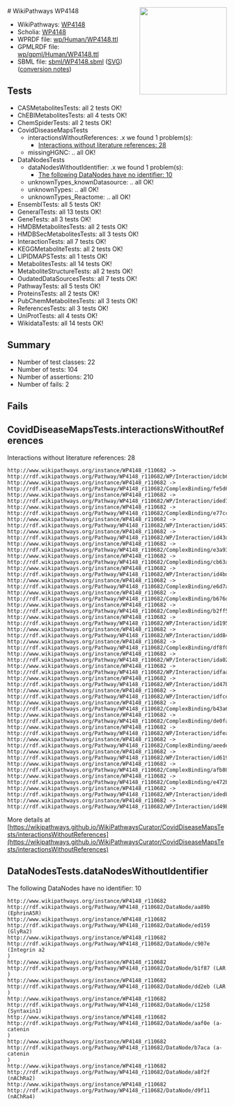 <img style="float: right; width: 200px" src="../logo.png" />
# WikiPathways WP4148

* WikiPathways: [WP4148](https://identifiers.org/wikipathways:WP4148)
* Scholia: [WP4148](https://scholia.toolforge.org/wikipathways/WP4148)
* WPRDF file: [wp/Human/WP4148.ttl](../wp/Human/WP4148.ttl)
* GPMLRDF file: [wp/gpml/Human/WP4148.ttl](../wp/gpml/Human/WP4148.ttl)
* SBML file: [sbml/WP4148.sbml](../sbml/WP4148.sbml) ([SVG](../sbml/WP4148.svg)) ([conversion notes](../sbml/WP4148.txt))

## Tests
* CASMetabolitesTests: all 2 tests OK!
* ChEBIMetabolitesTests: all 4 tests OK!
* ChemSpiderTests: all 2 tests OK!
* CovidDiseaseMapsTests
    * interactionsWithoutReferences: .x we found 1 problem(s):
        * [Interactions without literature references: 28](#9701cd08)
    * missingHGNC: .. all OK!
* DataNodesTests
    * dataNodesWithoutIdentifier: .x we found 1 problem(s):
        * [The following DataNodes have no identifier: 10](#8792c490)
    * unknownTypes_knownDatasource: .. all OK!
    * unknownTypes: .. all OK!
    * unknownTypes_Reactome: .. all OK!
* EnsemblTests: all 5 tests OK!
* GeneralTests: all 13 tests OK!
* GeneTests: all 3 tests OK!
* HMDBMetabolitesTests: all 2 tests OK!
* HMDBSecMetabolitesTests: all 3 tests OK!
* InteractionTests: all 7 tests OK!
* KEGGMetaboliteTests: all 2 tests OK!
* LIPIDMAPSTests: all 1 tests OK!
* MetabolitesTests: all 14 tests OK!
* MetaboliteStructureTests: all 2 tests OK!
* OudatedDataSourcesTests: all 7 tests OK!
* PathwayTests: all 5 tests OK!
* ProteinsTests: all 2 tests OK!
* PubChemMetabolitesTests: all 3 tests OK!
* ReferencesTests: all 3 tests OK!
* UniProtTests: all 4 tests OK!
* WikidataTests: all 14 tests OK!


## Summary

* Number of test classes: 22
* Number of tests: 104
* Number of assertions: 210
* Number of fails: 2

## Fails

<a name="9701cd08" />

## CovidDiseaseMapsTests.interactionsWithoutReferences

Interactions without literature references: 28
```
http://www.wikipathways.org/instance/WP4148_r110682 -> http://rdf.wikipathways.org/Pathway/WP4148_r110682/WP/Interaction/idcb679b21
http://www.wikipathways.org/instance/WP4148_r110682 -> http://rdf.wikipathways.org/Pathway/WP4148_r110682/ComplexBinding/fe5d6
http://www.wikipathways.org/instance/WP4148_r110682 -> http://rdf.wikipathways.org/Pathway/WP4148_r110682/WP/Interaction/ided7469df
http://www.wikipathways.org/instance/WP4148_r110682 -> http://rdf.wikipathways.org/Pathway/WP4148_r110682/ComplexBinding/e77cc
http://www.wikipathways.org/instance/WP4148_r110682 -> http://rdf.wikipathways.org/Pathway/WP4148_r110682/WP/Interaction/id4515b1dd
http://www.wikipathways.org/instance/WP4148_r110682 -> http://rdf.wikipathways.org/Pathway/WP4148_r110682/WP/Interaction/id43ddcbc8
http://www.wikipathways.org/instance/WP4148_r110682 -> http://rdf.wikipathways.org/Pathway/WP4148_r110682/ComplexBinding/e3a93
http://www.wikipathways.org/instance/WP4148_r110682 -> http://rdf.wikipathways.org/Pathway/WP4148_r110682/ComplexBinding/cb63a
http://www.wikipathways.org/instance/WP4148_r110682 -> http://rdf.wikipathways.org/Pathway/WP4148_r110682/WP/Interaction/id4bdb89c5
http://www.wikipathways.org/instance/WP4148_r110682 -> http://rdf.wikipathways.org/Pathway/WP4148_r110682/ComplexBinding/e6d7a
http://www.wikipathways.org/instance/WP4148_r110682 -> http://rdf.wikipathways.org/Pathway/WP4148_r110682/ComplexBinding/b676d
http://www.wikipathways.org/instance/WP4148_r110682 -> http://rdf.wikipathways.org/Pathway/WP4148_r110682/ComplexBinding/b2ff5
http://www.wikipathways.org/instance/WP4148_r110682 -> http://rdf.wikipathways.org/Pathway/WP4148_r110682/WP/Interaction/id195a8b23
http://www.wikipathways.org/instance/WP4148_r110682 -> http://rdf.wikipathways.org/Pathway/WP4148_r110682/WP/Interaction/idd847fc44
http://www.wikipathways.org/instance/WP4148_r110682 -> http://rdf.wikipathways.org/Pathway/WP4148_r110682/ComplexBinding/df8f0
http://www.wikipathways.org/instance/WP4148_r110682 -> http://rdf.wikipathways.org/Pathway/WP4148_r110682/WP/Interaction/ida025d4a3
http://www.wikipathways.org/instance/WP4148_r110682 -> http://rdf.wikipathways.org/Pathway/WP4148_r110682/WP/Interaction/idfaa643ec
http://www.wikipathways.org/instance/WP4148_r110682 -> http://rdf.wikipathways.org/Pathway/WP4148_r110682/WP/Interaction/id47b8cbc5
http://www.wikipathways.org/instance/WP4148_r110682 -> http://rdf.wikipathways.org/Pathway/WP4148_r110682/WP/Interaction/idfcee9c43
http://www.wikipathways.org/instance/WP4148_r110682 -> http://rdf.wikipathways.org/Pathway/WP4148_r110682/ComplexBinding/b43a6
http://www.wikipathways.org/instance/WP4148_r110682 -> http://rdf.wikipathways.org/Pathway/WP4148_r110682/ComplexBinding/de0fa
http://www.wikipathways.org/instance/WP4148_r110682 -> http://rdf.wikipathways.org/Pathway/WP4148_r110682/WP/Interaction/idfea68f2f
http://www.wikipathways.org/instance/WP4148_r110682 -> http://rdf.wikipathways.org/Pathway/WP4148_r110682/ComplexBinding/aeede
http://www.wikipathways.org/instance/WP4148_r110682 -> http://rdf.wikipathways.org/Pathway/WP4148_r110682/WP/Interaction/id619cdc0d
http://www.wikipathways.org/instance/WP4148_r110682 -> http://rdf.wikipathways.org/Pathway/WP4148_r110682/ComplexBinding/afb80
http://www.wikipathways.org/instance/WP4148_r110682 -> http://rdf.wikipathways.org/Pathway/WP4148_r110682/ComplexBinding/e472b
http://www.wikipathways.org/instance/WP4148_r110682 -> http://rdf.wikipathways.org/Pathway/WP4148_r110682/WP/Interaction/idedbaaf37
http://www.wikipathways.org/instance/WP4148_r110682 -> http://rdf.wikipathways.org/Pathway/WP4148_r110682/WP/Interaction/id49ba6b4a
```

More details at [https://wikipathways.github.io/WikiPathwaysCurator/CovidDiseaseMapsTests/interactionsWithoutReferences](https://wikipathways.github.io/WikiPathwaysCurator/CovidDiseaseMapsTests/interactionsWithoutReferences)

<a name="8792c490" />

## DataNodesTests.dataNodesWithoutIdentifier

The following DataNodes have no identifier: 10
```
http://www.wikipathways.org/instance/WP4148_r110682 http://rdf.wikipathways.org/Pathway/WP4148_r110682/DataNode/aa89b (EphrinA5R)
http://www.wikipathways.org/instance/WP4148_r110682 http://rdf.wikipathways.org/Pathway/WP4148_r110682/DataNode/ed159 (GlyRa2)
http://www.wikipathways.org/instance/WP4148_r110682 http://rdf.wikipathways.org/Pathway/WP4148_r110682/DataNode/c907e (Integrin a2
)
http://www.wikipathways.org/instance/WP4148_r110682 http://rdf.wikipathways.org/Pathway/WP4148_r110682/DataNode/b1f87 (LAR
)
http://www.wikipathways.org/instance/WP4148_r110682 http://rdf.wikipathways.org/Pathway/WP4148_r110682/DataNode/dd2eb (LAR
)
http://www.wikipathways.org/instance/WP4148_r110682 http://rdf.wikipathways.org/Pathway/WP4148_r110682/DataNode/c1258 (Syntaxin1)
http://www.wikipathways.org/instance/WP4148_r110682 http://rdf.wikipathways.org/Pathway/WP4148_r110682/DataNode/aaf0e (a-catenin
)
http://www.wikipathways.org/instance/WP4148_r110682 http://rdf.wikipathways.org/Pathway/WP4148_r110682/DataNode/b7aca (a-catenin
)
http://www.wikipathways.org/instance/WP4148_r110682 http://rdf.wikipathways.org/Pathway/WP4148_r110682/DataNode/a8f2f (nAChRa2)
http://www.wikipathways.org/instance/WP4148_r110682 http://rdf.wikipathways.org/Pathway/WP4148_r110682/DataNode/d9f11 (nAChRa4)
```

